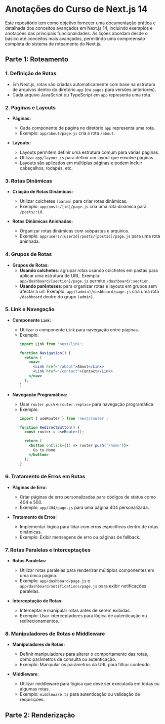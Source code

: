 # Anotações do Curso de Next.js 14
Este repositório tem como objetivo fornecer uma documentação prática e detalhada dos conceitos avançados em Next.js 14, incluindo exemplos e anotações das principais funcionalidades. As lições abordam desde o básico até conceitos mais avançados, permitindo uma compreensão completa do sistema de roteamento do Next.js.

## Parte 1: Roteamento

### 1. Definição de Rotas
  - Em Next.js, rotas são criadas automaticamente com base na estrutura de arquivos dentro do diretório `app` (ou `pages` para versões anteriores).
  - Cada arquivo JavaScript ou TypeScript em `app` representa uma rota.

### 2. Páginas e Layouts

- **Páginas:**
  - Cada componente de página no diretório `app` representa uma rota.
  - Exemplo: `app/about/page.js` cria a rota `/about`.

- **Layouts:**
  - Layouts permitem definir uma estrutura comum para várias páginas.
  - Utilizar `app/layout.js` para definir um layout que envolve páginas.
  - Layouts são aplicados em múltiplas páginas e podem incluir cabeçalhos, rodapés, etc.

### 3. Rotas Dinâmicas

- **Criação de Rotas Dinâmicas:**
  - Utilizar colchetes `[param]` para criar rotas dinâmicas.
  - Exemplo: `app/posts/[id]/page.js` cria uma rota dinâmica para `/posts/:id`.

- **Rotas Dinâmicas Aninhadas:**
  - Organizar rotas dinâmicas com subpastas e arquivos.
  - Exemplo: `app/users/[userId]/posts/[postId]/page.js` para uma rota aninhada.

### 4. Grupos de Rotas

- **Grupos de Rotas:**
    - **Usando colchetes**: agrupar rotas usando colchetes em pastas para aplicar uma estrutura de URL. Exemplo: `app/dashboard/[section]/page.js` permite `/dashboard/:section`.
    - **Usando parênteses**: para organizar rotas e layouts em grupos sem afectar a url. Exemplo: `app/(admin)/dashboard/page.js` cria uma rota `/dashboard` dentro do grupo `(admin)`.
    
### 5. Link e Navegação

- **Componente `Link`:**
  - Utilizar o componente `Link` para navegação entre páginas.
  - Exemplo:
    ```jsx
    import Link from 'next/link';

    function Navigation() {
      return (
        <nav>
          <Link href="/about">About</Link>
          <Link href="/contact">Contact</Link>
        </nav>
      );
    }
    ```

- **Navegação Programática:**
  - Usar `router.push` e `router.replace` para navegação programática.
  - Exemplo:
    ```jsx
    import { useRouter } from 'next/router';

    function RedirectButton() {
      const router = useRouter();

      return (
        <button onClick={() => router.push('/home')}>
          Go to Home
        </button>
      );
    }
    ```

### 6. Tratamento de Erros em Rotas

- **Páginas de Erro:**
  - Criar páginas de erro personalizadas para códigos de status como 404 e 500.
  - Exemplo: `app/404/page.js` para uma página 404 personalizada.

- **Tratamento de Erros:**
  - Implementar lógica para lidar com erros específicos dentro de rotas dinâmicas.
  - Exemplo: Exibir mensagens de erro ou páginas de fallback.

### 7. Rotas Paralelas e Interceptações

- **Rotas Paralelas:**
  - Utilizar rotas paralelas para renderizar múltiplos componentes em uma única página.
  - Exemplo: `app/dashboard/page.js` e `app/dashboard/notifications/page.js` para exibir notificações paralelas.

- **Interceptação de Rotas:**
  - Interceptar e manipular rotas antes de serem exibidas.
  - Exemplo: Usar interceptadores para lógica de autenticação ou redirecionamentos.

### 8. Manipuladores de Rotas e Middleware

- **Manipuladores de Rotas:**
  - Definir manipuladores para alterar o comportamento das rotas, como parâmetros de consulta ou autenticação.
  - Exemplo: Manipular os parâmetros da URL para filtrar conteúdo.

- **Middleware:**
  - Utilizar middleware para lógica que deve ser executada em todas ou algumas rotas.
  - Exemplo: `middleware.ts` para autenticação ou validação de requisições.

## Parte 2: Renderização